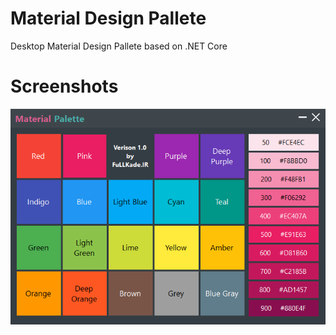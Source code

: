 # Material Design Pallete
Desktop Material Design Pallete based on .NET Core

# Screenshots
![Main](Screenshots/1.PNG)

